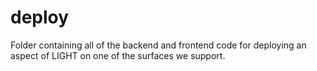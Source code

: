 # deploy

Folder containing all of the backend and frontend code for deploying an aspect of LIGHT on one of the surfaces we support.
